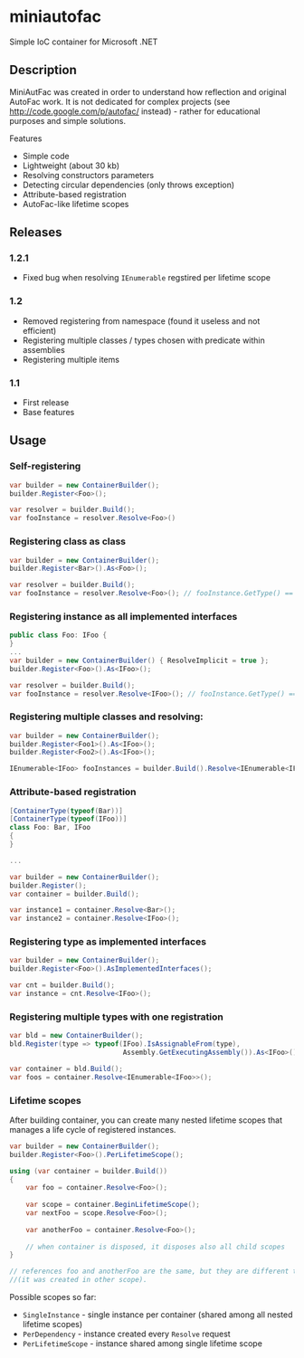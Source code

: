 miniautofac
===========

Simple IoC container for Microsoft .NET

Description
-----------

MiniAutFac was created in order to understand how reflection and original AutoFac work. It is not dedicated for complex projects (see http://code.google.com/p/autofac/ instead) - rather for educational purposes and simple solutions.

Features
* Simple code 
* Lightweight (about 30 kb)
* Resolving constructors parameters
* Detecting circular dependencies (only throws exception)
* Attribute-based registration
* AutoFac-like lifetime scopes

Releases
-----------

### 1.2.1
* Fixed bug when resolving `IEnumerable` regstired per lifetime scope

### 1.2
* Removed registering from namespace (found it useless and not efficient)
* Registering multiple classes / types chosen with predicate within assemblies
* Registering multiple items

### 1.1
* First release
* Base features


Usage
-----------

### Self-registering
```c#
var builder = new ContainerBuilder();
builder.Register<Foo>();

var resolver = builder.Build();
var fooInstance = resolver.Resolve<Foo>()
```

### Registering class as class
```c#
var builder = new ContainerBuilder();
builder.Register<Bar>().As<Foo>();

var resolver = builder.Build();
var fooInstance = resolver.Resolve<Foo>(); // fooInstance.GetType() == typeof(Bar)
```

### Registering instance as all implemented interfaces

```c#
public class Foo: IFoo {
}
...
var builder = new ContainerBuilder() { ResolveImplicit = true };
builder.Register<Foo>().As<IFoo>();

var resolver = builder.Build();
var fooInstance = resolver.Resolve<IFoo>(); // fooInstance.GetType() == typeof(Foo)
```


### Registering multiple classes and resolving:
```c#
var builder = new ContainerBuilder();
builder.Register<Foo1>().As<IFoo>();
builder.Register<Foo2>().As<IFoo>();

IEnumerable<IFoo> fooInstances = builder.Build().Resolve<IEnumerable<IFoo>>();
```

### Attribute-based registration
```c#
[ContainerType(typeof(Bar))]
[ContainerType(typeof(IFoo))]
class Foo: Bar, IFoo
{
}

...

var builder = new ContainerBuilder();
builder.Register();
var container = builder.Build();

var instance1 = container.Resolve<Bar>();
var instance2 = container.Resolve<IFoo>();
```

### Registering type as implemented interfaces
```c#
var builder = new ContainerBuilder();
builder.Register<Foo>().AsImplementedInterfaces();

var cnt = builder.Build();
var instance = cnt.Resolve<IFoo>();
```

### Registering multiple types with one registration
```c#
var bld = new ContainerBuilder();
bld.Register(type => typeof(IFoo).IsAssignableFrom(type), 
                            Assembly.GetExecutingAssembly()).As<IFoo>();

var container = bld.Build();
var foos = container.Resolve<IEnumerable<IFoo>>();
```

### Lifetime scopes

After building container, you can create many nested lifetime scopes that manages a life cycle of registered instances.

```c#
var builder = new ContainerBuilder();
builder.Register<Foo>().PerLifetimeScope();

using (var container = builder.Build())
{
    var foo = container.Resolve<Foo>();
    
    var scope = container.BeginLifetimeScope();
    var nextFoo = scope.Resolve<Foo>();
    
    var anotherFoo = container.Resolve<Foo>();
    
    // when container is disposed, it disposes also all child scopes
}

// references foo and anotherFoo are the same, but they are different to nextFoo 
//(it was created in other scope).
```

Possible scopes so far:
* `SingleInstance` - single instance per container (shared among all nested lifetime scopes)
* `PerDependency` - instance created every `Resolve` request
* `PerLifetimeScope` - instance shared among single lifetime scope

